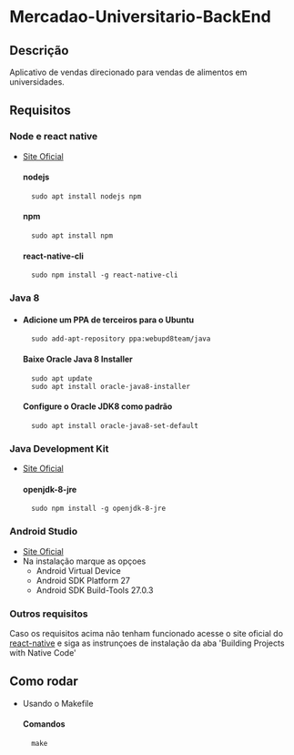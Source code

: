 # Mercadao-Universitario-BackEnd

## Descrição
Aplicativo de vendas direcionado para vendas de alimentos em universidades.

## Requisitos

### Node e react native
* [Site Oficial](https://nodejs.org/en/download/)
    #### nodejs
        sudo apt install nodejs npm
    #### npm
        sudo apt install npm
    #### react-native-cli
        sudo npm install -g react-native-cli
### Java 8
*
    #### Adicione um PPA de terceiros para o Ubuntu
        sudo add-apt-repository ppa:webupd8team/java
    #### Baixe Oracle Java 8 Installer
        sudo apt update
        sudo apt install oracle-java8-installer
    #### Configure o Oracle JDK8 como padrão
        sudo apt install oracle-java8-set-default



### Java Development Kit
* [Site Oficial](https://www.oracle.com/technetwork/java/javase/downloads/jdk8-downloads-2133151.html)
    #### openjdk-8-jre
        sudo npm install -g openjdk-8-jre


### Android Studio
* [Site Oficial](https://developer.android.com/studio/index.html)
* Na instalação marque as opçoes
    * Android Virtual Device
    * Android SDK Platform 27
    * Android SDK Build-Tools 27.0.3
### Outros requisitos
Caso os requisitos acima não tenham funcionado acesse o site oficial do [react-native](https://facebook.github.io/react-native/docs/getting-started) e siga as instrunçoes de instalação da aba 'Building Projects with Native Code'
## Como rodar
* Usando o Makefile
    #### Comandos
        make
